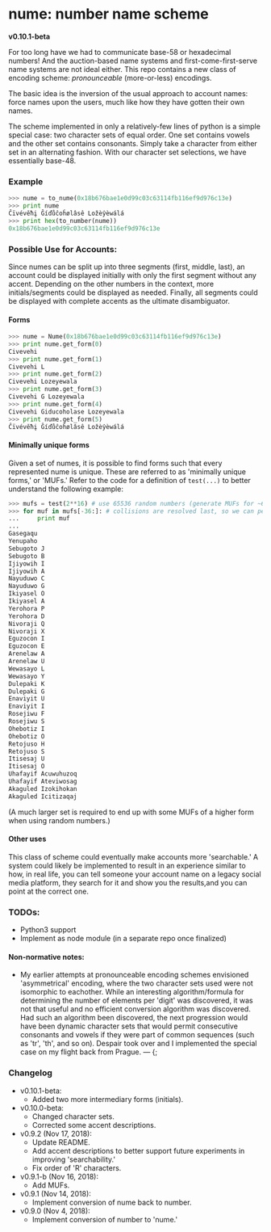 # nume: number name scheme

**v0.10.1-beta**

For too long have we had to communicate base-58 or hexadecimal numbers! And the auction-based name systems and first-come-first-serve name systems are not ideal either. This repo contains a new class of encoding scheme: _pronounceable_ (more-or-less) encodings.

The basic idea is the inversion of the usual approach to account names: force names upon the users, much like how they have gotten their own names.

The scheme implemented in only a relatively-few lines of python is a simple special case: two character sets of equal order. One set contains vowels and the other set contains consonants. Simply take a character from either set in an alternating fashion. With our character set selections, we have essentially base-48.

### Example
```python
>>> nume = to_nume(0x18b676bae1e0d99c03c63114fb116ef9d976c13e)
>>> print nume
Ĉïvévěħį Ĝíďůĉoĥølâsê Ložèŷèwálá
>>> print hex(to_number(nume))
0x18b676bae1e0d99c03c63114fb116ef9d976c13e
```

### Possible Use for Accounts:
Since numes can be split up into three segments  (first, middle, last), an account could be displayed initially with only the first segment without any accent. Depending on the other numbers in the context, more initials/segments could be displayed as needed. Finally, all segments could be displayed with complete accents as the ultimate disambiguator.

#### Forms
```python
>>> nume = Nume(0x18b676bae1e0d99c03c63114fb116ef9d976c13e)
>>> print nume.get_form(0)
Civevehi
>>> print nume.get_form(1)
Civevehi L
>>> print nume.get_form(2)
Civevehi Lozeyewala
>>> print nume.get_form(3)
Civevehi G Lozeyewala
>>> print nume.get_form(4)
Civevehi Giducoholase Lozeyewala
>>> print nume.get_form(5)
Ĉïvévěħį Ĝíďůĉoĥølâsê Ložèŷèwálá
```

#### Minimally unique forms
Given a set of numes, it is possible to find forms such that every represented nume is unique. These are referred to as 'minimally unique forms,' or 'MUFs.' Refer to the code for a definition of `test(...)` to better understand the following example:
```python
>>> mufs = test(2**16) # use 65536 random numbers (generate MUFs for ~65K Ethereum addresses)
>>> for muf in mufs[-36:]: # collisions are resolved last, so we can peek at the end of the list
...     print muf
...
Gasegaqu
Yenupaho
Sebugoto J
Sebugoto B
Ijiyowih I
Ijiyowih A
Nayuduwo C
Nayuduwo G
Ikiyasel O
Ikiyasel A
Yerohora P
Yerohora D
Nivoraji Q
Nivoraji X
Eguzocon I
Eguzocon E
Arenelaw A
Arenelaw U
Wewasayo L
Wewasayo Y
Dulepaki K
Dulepaki G
Enaviyit U
Enaviyit I
Rosejiwu F
Rosejiwu S
Ohebotiz I
Ohebotiz O
Retojuso H
Retojuso S
Itisesaj U
Itisesaj O
Uhafayif Acuwuhuzoq
Uhafayif Ateviwosag
Akaguled Izokihokan
Akaguled Icitizaqaj
```
(A much larger set is required to end up with some MUFs of a higher form when using random numbers.)

#### Other uses
This class of scheme could eventually make accounts more 'searchable.' A system could likely be implemented to result in an experience similar to how, in real life, you can tell someone your account name on a legacy social media platform, they search for it and show you the results,and you can point at the correct one.

### TODOs:
* Python3 support
* Implement as node module (in a separate repo once finalized)

#### Non-normative notes:
* My earlier attempts at pronounceable encoding schemes envisioned 'asymmetrical' encoding, where the two character sets used were not isomorphic to eachother. While an interesting algorithm/formula for determining the number of elements per 'digit' was discovered, it was not that useful and no efficient conversion algorithm was discovered. Had such an algorithm been discovered, the next progression would have been dynamic character sets that would permit consecutive consonants and vowels if they were part of common sequences (such as 'tr', 'th', and so on). Despair took over and I implemented the special case on my flight back from Prague. — {;

### Changelog
* v0.10.1-beta:
    * Added two more intermediary forms (initials).
* v0.10.0-beta:
    * Changed character sets.
    * Corrected some accent descriptions.
* v0.9.2 (Nov 17, 2018):
    * Update README.
    * Add accent descriptions to better support future experiments in improving 'searchability.'
    * Fix order of 'R' characters.
* v0.9.1-b (Nov 16, 2018):
    * Add MUFs.
* v0.9.1 (Nov 14, 2018):
    * Implement conversion of nume back to number.
* v0.9.0 (Nov 4, 2018):
    * Implement conversion of number to 'nume.'